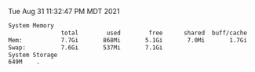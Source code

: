 Tue Aug 31 11:32:47 PM MDT 2021
```bash
System Memory
               total        used        free      shared  buff/cache   available
Mem:           7.7Gi       868Mi       5.1Gi       7.0Mi       1.7Gi       6.5Gi
Swap:          7.6Gi       537Mi       7.1Gi
System Storage
649M	.
```
```bash
